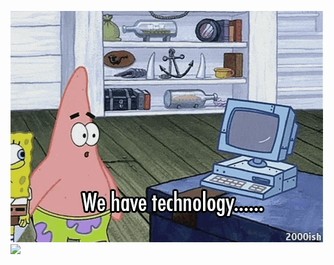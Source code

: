 ![](https://github.com/prithvikings/prithvikings/blob/main/giphy.gif)
![](https://github.com/prithvikings/prithvikings/blob/main/giphy%20(1).gif)
